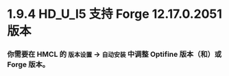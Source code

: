 # 1.9.4 HD_U_I5 支持 Forge 12.17.0.2051 版本

### 你需要在 HMCL 的 `版本设置` -> `自动安装` 中调整 Optifine 版本（和）或 Forge 版本。
